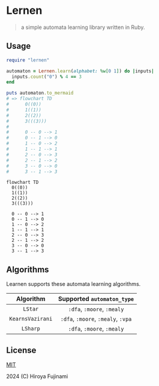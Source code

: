 # Lernen

> a simple automata learning library written in Ruby.

## Usage

```ruby
require "lernen"

automaton = Lernen.learn(alphabet: %w[0 1]) do |inputs|
  inputs.count("0") % 4 == 3
end

puts automaton.to_mermaid
# => flowchart TD
#      0((0))
#      1((1))
#      2((2))
#      3(((3)))
#    
#      0 -- 0 --> 1
#      0 -- 1 --> 0
#      1 -- 0 --> 2
#      1 -- 1 --> 1
#      2 -- 0 --> 3
#      2 -- 1 --> 2
#      3 -- 0 --> 0
#      3 -- 1 --> 3
```

```mermaid
flowchart TD
  0((0))
  1((1))
  2((2))
  3(((3)))

  0 -- 0 --> 1
  0 -- 1 --> 0
  1 -- 0 --> 2
  1 -- 1 --> 1
  2 -- 0 --> 3
  2 -- 1 --> 2
  3 -- 0 --> 0
  3 -- 1 --> 3
```

## Algorithms

Learnen supports these automata learning algorithms.

| Algorithm        | Supported `automaton_type`         |
|:----------------:|:----------------------------------:|
| `LStar`          | `:dfa`, `:moore`, `:mealy`         |
| `KearnsVazirani` | `:dfa`, `:moore`, `:mealy`, `:vpa` |
| `LSharp`         | `:dfa`, `:moore`, `:mealy`         |

## License

[MIT](https://opensource.org/license/MIT)

2024 (C) Hiroya Fujinami
